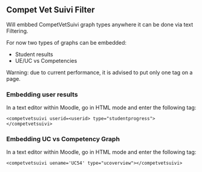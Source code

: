 ## Compet Vet Suivi Filter

Will embbed CompetVetSuivi graph types anywhere it can be done via text Filtering.

For now two types of graphs can be embedded:
* Student results
* UE/UC vs Competencies

Warning: due to current performance, it is advised to put only one tag on a page.

### Embedding user results

In a text editor within Moodle, go in HTML mode and enter the following tag:

````
<competvetsuivi userid=<userid> type="studentprogress"></competvetsuivi>
````


### Embedding UC vs Competency Graph

In a text editor within Moodle, go in HTML mode and enter the following tag:

````
<competvetsuivi uename='UC54' type="ucoverview"></competvetsuivi>
````
